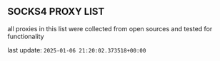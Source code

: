 ## SOCKS4 PROXY LIST

all proxies in this list were collected from open sources and tested for functionality

last update: `2025-01-06 21:20:02.373518+00:00`